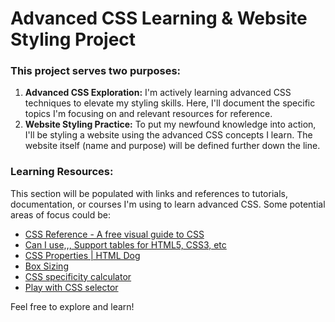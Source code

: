 # Advanced CSS Learning & Website Styling Project

### This project serves two purposes:

1. **Advanced CSS Exploration:** I'm actively learning advanced CSS techniques to elevate my styling skills. Here, I'll document the specific topics I'm focusing on and relevant resources for reference.
2. **Website Styling Practice:** To put my newfound knowledge into action, I'll be styling a website using the advanced CSS concepts I learn. The website itself (name and purpose) will be defined further down the line.

### Learning Resources:

This section will be populated with links and references to tutorials, documentation, or courses I'm using to learn advanced CSS. Some potential areas of focus could be:
- [CSS Reference - A free visual guide to CSS](https://cssreference.io/)
- [Can I use,,, Support tables for HTML5, CSS3, etc](https://caniuse.com/)
- [CSS Properties | HTML Dog](https://htmldog.com/references/css/properties/)
- [Box Sizing](https://developer.mozilla.org/en-US/docs/Web/CSS/box-sizing)
- [CSS specificity calculator](https://specificity.keegan.st/)
- [Play with CSS selector](https://flukeout.github.io/)


Feel free to explore and learn!